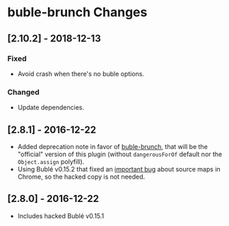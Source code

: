 # buble-brunch Changes

## \[2.10.2] - 2018-12-13

### Fixed

- Avoid crash when there's no buble options.

### Changed

- Update dependencies.

## \[2.8.1] - 2016-12-22

- Added deprecation note in favor of [buble-brunch](https://github.com/brunch/buble-brunch), that will be the "official" version of this plugin (without `dangerousForOf` default nor the `Object.assign` polyfill).
- Using Bublé v0.15.2 that fixed an [important bug](https://gitlab.com/Rich-Harris/buble/issues/136) about source maps in Chrome, so the hacked copy is not needed.

## \[2.8.0] - 2016-12-22

- Includes hacked Bublé v0.15.1
